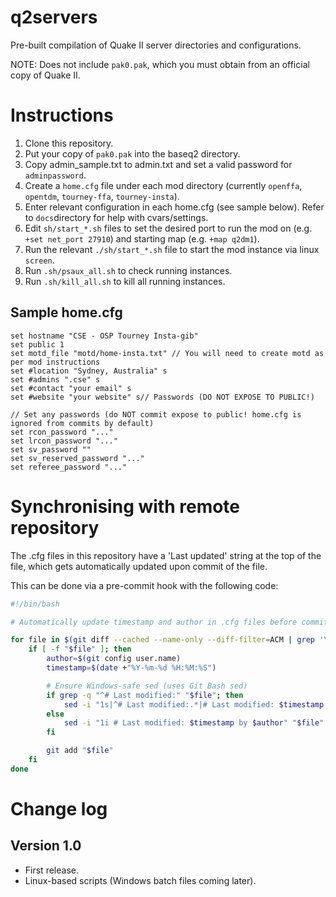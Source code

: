 # q2servers

Pre-built compilation of Quake II server directories and configurations.

NOTE: Does not include `pak0.pak`, which you must obtain from an official copy of Quake II.

# Instructions

1. Clone this repository.
2. Put your copy of `pak0.pak` into the baseq2 directory.
3. Copy admin_sample.txt to admin.txt and set a valid password for `adminpassword`.
4. Create a `home.cfg` file under each mod directory (currently `openffa`, `opentdm`, `tourney-ffa`, `tourney-insta`).
5. Enter relevant configuration in each home.cfg (see sample below). Refer to `docs`directory for help with cvars/settings.
6. Edit `sh/start_*.sh` files to set the desired port to run the mod on (e.g. `+set net_port 27910`) and starting map (e.g. `+map q2dm1`).
7. Run the relevant `./sh/start_*.sh` file to start the mod instance via linux `screen`.
8. Run `.sh/psaux_all.sh` to check running instances.
9. Run `.sh/kill_all.sh` to kill all running instances.

## Sample home.cfg

```
set hostname "CSE - OSP Tourney Insta-gib"
set public 1
set motd_file "motd/home-insta.txt" // You will need to create motd as per mod instructions
set #location "Sydney, Australia" s
set #admins ".cse" s
set #contact "your email" s
set #website "your website" s// Passwords (DO NOT EXPOSE TO PUBLIC!)

// Set any passwords (do NOT commit expose to public! home.cfg is ignored from commits by default)
set rcon_password "..."
set lrcon_password "..."
set sv_password ""
set sv_reserved_password "..."
set referee_password "..."
```

# Synchronising with remote repository
The .cfg files in this repository have a 'Last updated' string at the top of the file, which gets automatically updated upon commit of the file.

This can be done via a pre-commit hook with the following code:
```bash
#!/bin/bash

# Automatically update timestamp and author in .cfg files before commit

for file in $(git diff --cached --name-only --diff-filter=ACM | grep '\.cfg$'); do
    if [ -f "$file" ]; then
        author=$(git config user.name)
        timestamp=$(date +"%Y-%m-%d %H:%M:%S")

        # Ensure Windows-safe sed (uses Git Bash sed)
        if grep -q "^# Last modified:" "$file"; then
            sed -i "1s|^# Last modified:.*|# Last modified: $timestamp by $author|" "$file"
        else
            sed -i "1i # Last modified: $timestamp by $author" "$file"
        fi

        git add "$file"
    fi
done
```

# Change log

## Version 1.0
- First release.
- Linux-based scripts (Windows batch files coming later).
